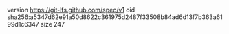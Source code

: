 version https://git-lfs.github.com/spec/v1
oid sha256:a5347d62e91a50d8622c361975d2487f33508b84ad6d13f7b363a6199d1c6347
size 247
